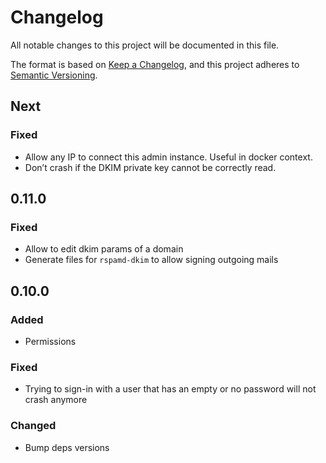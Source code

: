 # Changelog
All notable changes to this project will be documented in this file.

The format is based on [Keep a Changelog](https://keepachangelog.com/en/1.0.0/),
and this project adheres to [Semantic Versioning](https://semver.org/spec/v2.0.0.html).

## Next
### Fixed
- Allow any IP to connect this admin instance. Useful in docker context.
- Don’t crash if the DKIM private key cannot be correctly read.

## 0.11.0
### Fixed
- Allow to edit dkim params of a domain
- Generate files for `rspamd-dkim` to allow signing outgoing mails

## 0.10.0
### Added
- Permissions
### Fixed
- Trying to sign-in with a user that has an empty or no password will not crash anymore
### Changed
- Bump deps versions
